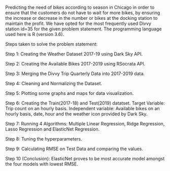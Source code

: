Predicting the need of bikes according to season in Chicago in order to ensure that the customers do not have to wait for more bikes, by ensuring the increase or decrease in the number or bikes at the docking station to maintain the profit. We have opted for the most frequently used Divvy station id=35 for the given problem statement. The programming language used here is R (version 3.6).

Steps taken to solve the problem statement:

Step 1: Creating the Weather Dataset 2017-19 using Dark Sky API.

Step 2: Creating the Available Bikes 2017-2019 using RSocrata API.

Step 3: Merging the Divvy Trip Quarterly Data into 2017-2019 data.

Step 4: Cleaning and Normalizing the Dataset.

Step 5: Plotting some graphs and maps for data visualization.

Step 6: Creating the Train(2017-18) and Test(2019) datatset. Target Variable: Trip count on an hourly basis. Independent variable: Available bikes on an hourly basis, date, hour and the weather icon provided by Dark Sky.

Step 7: Running 4 Algorithms: Multiple Linear Regression, Ridge Regression, Lasso Regression and ElasticNet Regression.

Step 8: Tuning the hyperparameters.

Step 9: Calculating RMSE on Test Data and comparing the values.

Step 10 (Conclusion): ElasticNet proves to be most accurate model amongst the four models with lowest RMSE.
